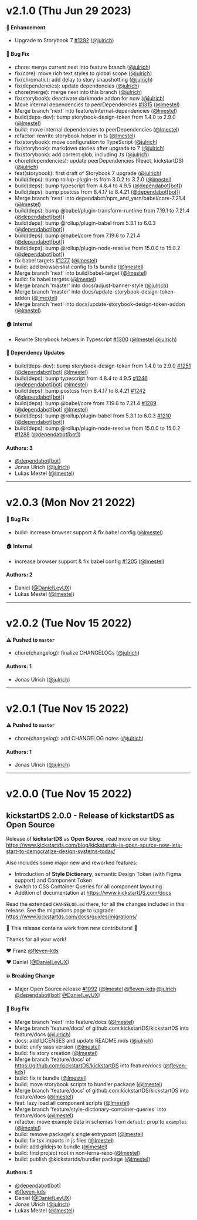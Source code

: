 # v2.1.0 (Thu Jun 29 2023)

#### 🚀 Enhancement

- Upgrade to Storybook 7 [#1292](https://github.com/kickstartDS/kickstartDS/pull/1292) ([@julrich](https://github.com/julrich))

#### 🐛 Bug Fix

- chore: merge current next into feature branch ([@julrich](https://github.com/julrich))
- fix(core): move rich text styles to global scope ([@julrich](https://github.com/julrich))
- fix(chromatic): add delay to story snapshotting ([@julrich](https://github.com/julrich))
- fix(dependencies): update dependencies ([@julrich](https://github.com/julrich))
- chore(merge): merge next into this branch ([@julrich](https://github.com/julrich))
- fix(storybook): deactivate darkmode addon for now ([@julrich](https://github.com/julrich))
- Move internal dependencies to peerDependencies [#1315](https://github.com/kickstartDS/kickstartDS/pull/1315) ([@lmestel](https://github.com/lmestel))
- Merge branch 'next' into feature/internal-dependencies ([@lmestel](https://github.com/lmestel))
- build(deps-dev): bump storybook-design-token from 1.4.0 to 2.9.0 ([@lmestel](https://github.com/lmestel))
- build: move internal dependencies to peerDependencies ([@lmestel](https://github.com/lmestel))
- refactor: rewrite storybook helper in ts ([@lmestel](https://github.com/lmestel))
- fix(storybook): move configuration to TypeScript ([@julrich](https://github.com/julrich))
- fix(storybook): markdown stories after upgrade to 7 ([@julrich](https://github.com/julrich))
- fix(storybook): add correct glob, including .ts ([@julrich](https://github.com/julrich))
- chore(dependencies): update peerDependencies (React, kickstartDS) ([@julrich](https://github.com/julrich))
- feat(storybook): first draft of Storybook 7 upgrade ([@julrich](https://github.com/julrich))
- build(deps): bump rollup-plugin-ts from 3.0.2 to 3.2.0 ([@lmestel](https://github.com/lmestel))
- build(deps): bump typescript from 4.8.4 to 4.9.5 ([@dependabot[bot]](https://github.com/dependabot[bot]))
- build(deps): bump postcss from 8.4.17 to 8.4.21 ([@dependabot[bot]](https://github.com/dependabot[bot]))
- Merge branch 'next' into dependabot/npm_and_yarn/babel/core-7.21.4 ([@lmestel](https://github.com/lmestel))
- build(deps): bump @babel/plugin-transform-runtime from 7.19.1 to 7.21.4 ([@dependabot[bot]](https://github.com/dependabot[bot]))
- build(deps): bump @rollup/plugin-babel from 5.3.1 to 6.0.3 ([@dependabot[bot]](https://github.com/dependabot[bot]))
- build(deps): bump @babel/core from 7.19.6 to 7.21.4 ([@dependabot[bot]](https://github.com/dependabot[bot]))
- build(deps): bump @rollup/plugin-node-resolve from 15.0.0 to 15.0.2 ([@dependabot[bot]](https://github.com/dependabot[bot]))
- fix babel targets [#1277](https://github.com/kickstartDS/kickstartDS/pull/1277) ([@lmestel](https://github.com/lmestel))
- build: add browserslist config to ts bundle ([@lmestel](https://github.com/lmestel))
- Merge branch 'next' into build/babel-target ([@lmestel](https://github.com/lmestel))
- build: fix babel targets ([@lmestel](https://github.com/lmestel))
- Merge branch 'master' into docs/adjust-banner-style ([@julrich](https://github.com/julrich))
- Merge branch 'master' into docs/update-storybook-design-token-addon ([@lmestel](https://github.com/lmestel))
- Merge branch 'next' into docs/update-storybook-design-token-addon ([@lmestel](https://github.com/lmestel))

#### 🏠 Internal

- Rewrite Storybook helpers in Typescript [#1300](https://github.com/kickstartDS/kickstartDS/pull/1300) ([@lmestel](https://github.com/lmestel) [@julrich](https://github.com/julrich))

#### 🔩 Dependency Updates

- build(deps-dev): bump storybook-design-token from 1.4.0 to 2.9.0 [#1251](https://github.com/kickstartDS/kickstartDS/pull/1251) ([@dependabot[bot]](https://github.com/dependabot[bot]) [@lmestel](https://github.com/lmestel))
- build(deps): bump typescript from 4.8.4 to 4.9.5 [#1246](https://github.com/kickstartDS/kickstartDS/pull/1246) ([@dependabot[bot]](https://github.com/dependabot[bot]) [@lmestel](https://github.com/lmestel))
- build(deps): bump postcss from 8.4.17 to 8.4.21 [#1242](https://github.com/kickstartDS/kickstartDS/pull/1242) ([@dependabot[bot]](https://github.com/dependabot[bot]))
- build(deps): bump @babel/core from 7.19.6 to 7.21.4 [#1289](https://github.com/kickstartDS/kickstartDS/pull/1289) ([@dependabot[bot]](https://github.com/dependabot[bot]) [@lmestel](https://github.com/lmestel))
- build(deps): bump @rollup/plugin-babel from 5.3.1 to 6.0.3 [#1210](https://github.com/kickstartDS/kickstartDS/pull/1210) ([@dependabot[bot]](https://github.com/dependabot[bot]))
- build(deps): bump @rollup/plugin-node-resolve from 15.0.0 to 15.0.2 [#1288](https://github.com/kickstartDS/kickstartDS/pull/1288) ([@dependabot[bot]](https://github.com/dependabot[bot]))

#### Authors: 3

- [@dependabot[bot]](https://github.com/dependabot[bot])
- Jonas Ulrich ([@julrich](https://github.com/julrich))
- Lukas Mestel ([@lmestel](https://github.com/lmestel))

---

# v2.0.3 (Mon Nov 21 2022)

#### 🐛 Bug Fix

- build: increase browser support & fix babel config ([@lmestel](https://github.com/lmestel))

#### 🏠 Internal

- increase browser support & fix babel config [#1205](https://github.com/kickstartDS/kickstartDS/pull/1205) ([@lmestel](https://github.com/lmestel))

#### Authors: 2

- Daniel ([@DanielLeyUX](https://github.com/DanielLeyUX))
- Lukas Mestel ([@lmestel](https://github.com/lmestel))

---

# v2.0.2 (Tue Nov 15 2022)

#### ⚠️ Pushed to `master`

- chore(changelog): finalize CHANGELOGs ([@julrich](https://github.com/julrich))

#### Authors: 1

- Jonas Ulrich ([@julrich](https://github.com/julrich))

---

# v2.0.1 (Tue Nov 15 2022)

#### ⚠️ Pushed to `master`

- chore(changelog): add CHANGELOG notes ([@julrich](https://github.com/julrich))

#### Authors: 1

- Jonas Ulrich ([@julrich](https://github.com/julrich))

---

# v2.0.0 (Tue Nov 15 2022)

## **kickstartDS** 2.0.0 - Release of **kickstartDS** as **Open Source**

Release of **kickstartDS** as **Open Source**, read more on our blog:
https://www.kickstartds.com/blog/kickstartds-is-open-source-now-lets-start-to-democratize-design-systems-today/

Also includes some major new and reworked features:
* Introduction of **Style Dictionary**, semantic Design Token (with Figma support) and Component Token
* Switch to CSS Container Queries for all component layouting
* Addition of documentation at https://www.kickstartDS.com/docs

Read the extended `CHANGELOG.md` there, for all the changes included in this release.
See the migrations page to upgrade: https://www.kickstartds.com/docs/guides/migrations/

:tada: This release contains work from new contributors! :tada:

Thanks for all your work!

:heart: Franz [@fleven-kds](https://github.com/fleven-kds)

:heart: Daniel ([@DanielLeyUX](https://github.com/DanielLeyUX))

#### 💥 Breaking Change

- Major Open Source release [#1092](https://github.com/kickstartDS/kickstartDS/pull/1092) ([@lmestel](https://github.com/lmestel) [@fleven-kds](https://github.com/fleven-kds) [@julrich](https://github.com/julrich) [@dependabot[bot]](https://github.com/dependabot[bot]) [@DanielLeyUX](https://github.com/DanielLeyUX))

#### 🐛 Bug Fix

- Merge branch 'next' into feature/docs ([@lmestel](https://github.com/lmestel))
- Merge branch 'feature/docs' of github.com:kickstartDS/kickstartDS into feature/docs ([@julrich](https://github.com/julrich))
- docs: add LICENSES and update README.mds ([@julrich](https://github.com/julrich))
- build: unify sass version ([@lmestel](https://github.com/lmestel))
- build: fix story creation ([@lmestel](https://github.com/lmestel))
- Merge branch 'feature/docs' of https://github.com/kickstartDS/kickstartDS into feature/docs ([@fleven-kds](https://github.com/fleven-kds))
- build: fix ts bundle ([@lmestel](https://github.com/lmestel))
- build: move storybook scripts to bundler package ([@lmestel](https://github.com/lmestel))
- Merge branch 'feature/docs' of github.com:kickstartDS/kickstartDS into feature/docs ([@lmestel](https://github.com/lmestel))
- feat: lazy load all component scripts ([@lmestel](https://github.com/lmestel))
- Merge branch 'feature/style-dictionary-container-queries' into feature/docs ([@lmestel](https://github.com/lmestel))
- refactor: move example data in schemas from `default` prop to `examples` ([@lmestel](https://github.com/lmestel))
- build: remove package's single entrypoint ([@lmestel](https://github.com/lmestel))
- build: fix tsx imports in js files ([@lmestel](https://github.com/lmestel))
- build: add glidejs to bundle ([@lmestel](https://github.com/lmestel))
- build: find project root in non-lerna-repo ([@lmestel](https://github.com/lmestel))
- build: publish @kickstartds/bundler package ([@lmestel](https://github.com/lmestel))

#### Authors: 5

- [@dependabot[bot]](https://github.com/dependabot[bot])
- [@fleven-kds](https://github.com/fleven-kds)
- Daniel ([@DanielLeyUX](https://github.com/DanielLeyUX))
- Jonas Ulrich ([@julrich](https://github.com/julrich))
- Lukas Mestel ([@lmestel](https://github.com/lmestel))
